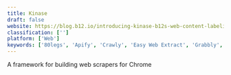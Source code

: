 ```yaml
---
title: Kinase
draft: false 
website: https://blog.b12.io/introducing-kinase-b12s-web-content-labeling-framework-2f18b30b7bbe
classification: ['']
platform: ['Web']
keywords: ['80legs', 'Apify', 'Crawly', 'Easy Web Extract', 'Grabbly', 'Kimono', 'Komodo Edit', 'Octoparse', 'Parsers', 'Portia', 'Quantati', 'ScrapeHero', 'ScrapingBee', 'ScrapingBot', 'ScrapingHub', 'Sitebulb', 'Spider', 'Web Scraper', 'Webhose.io', 'Website Metadata Scraper API']
---
```

A framework for building web scrapers for Chrome